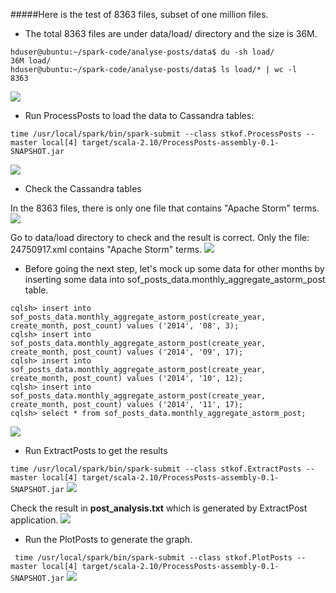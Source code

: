 #####Here is the test of 8363 files, subset of one million files. 

* The total 8363 files are under data/load/ directory and the size is 36M.
```
hduser@ubuntu:~/spark-code/analyse-posts/data$ du -sh load/
36M	load/
hduser@ubuntu:~/spark-code/analyse-posts/data$ ls load/* | wc -l
8363
```
![](https://cloud.githubusercontent.com/assets/13358534/8842331/bc6ff7a8-30c6-11e5-9ed9-ecf6dbc60aa4.png)

* Run ProcessPosts to load the data to Cassandra tables:

`time /usr/local/spark/bin/spark-submit --class stkof.ProcessPosts --master local[4] target/scala-2.10/ProcessPosts-assembly-0.1-SNAPSHOT.jar`

![](https://cloud.githubusercontent.com/assets/13358534/8842423/14562f7c-30c8-11e5-8f00-a0a85c90e7ea.png)

* Check the Cassandra tables

In the 8363 files, there is only one file that contains "Apache Storm" terms. 
![](https://cloud.githubusercontent.com/assets/13358534/8842570/d04d1c6c-30c9-11e5-8d26-1aa9e68cc290.png)

Go to data/load directory to check and the result is correct. Only the file: 24750917.xml contains "Apache Storm" terms.
![](https://cloud.githubusercontent.com/assets/13358534/8842664/039af2d2-30cb-11e5-8697-61457998dc19.png)

* Before going the next step, let's mock up some data for other months by inserting some data into sof_posts_data.monthly_aggregate_astorm_post table. 
```
cqlsh> insert into sof_posts_data.monthly_aggregate_astorm_post(create_year, create_month, post_count) values ('2014', '08', 3);
cqlsh> insert into sof_posts_data.monthly_aggregate_astorm_post(create_year, create_month, post_count) values ('2014', '09', 17);
cqlsh> insert into sof_posts_data.monthly_aggregate_astorm_post(create_year, create_month, post_count) values ('2014', '10', 12);
cqlsh> insert into sof_posts_data.monthly_aggregate_astorm_post(create_year, create_month, post_count) values ('2014', '11', 17);
cqlsh> select * from sof_posts_data.monthly_aggregate_astorm_post;
```
![](https://cloud.githubusercontent.com/assets/13358534/8842749/1c3fa0a2-30cc-11e5-8d80-02bc362599d5.png)

* Run ExtractPosts to get the results

`time /usr/local/spark/bin/spark-submit --class stkof.ExtractPosts --master local[4] target/scala-2.10/ProcessPosts-assembly-0.1-SNAPSHOT.jar`
![](https://cloud.githubusercontent.com/assets/13358534/8842813/295f7b4e-30cd-11e5-858e-d218654d2104.png)

Check the result in **post_analysis.txt** which is generated by ExtractPost application.
![](https://cloud.githubusercontent.com/assets/13358534/8842852/c090b712-30cd-11e5-861b-7b66eb12c147.png)

* Run the PlotPosts to generate the graph.

` time /usr/local/spark/bin/spark-submit --class stkof.PlotPosts --master local[4] target/scala-2.10/ProcessPosts-assembly-0.1-SNAPSHOT.jar`
![](https://cloud.githubusercontent.com/assets/13358534/8842960/1b47035e-30cf-11e5-9955-dcabedb9d7f5.png)
